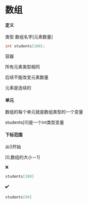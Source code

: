 # 数组

#### 定义

类型 数组名字[元素数量]

```c
int students[100];
```

容器

所有元素类型相同

后续不能改变元素数量

元素是连续的

#### 单元

数组的每个单元就是数组类型的一个变量

students[0]是一个int类型变量

#### 下标范围

从0开始

[0,数组的⼤⼩－1]

:x:

```c
students[100]
```

:heavy_check_mark:

```c
students[99]
```

